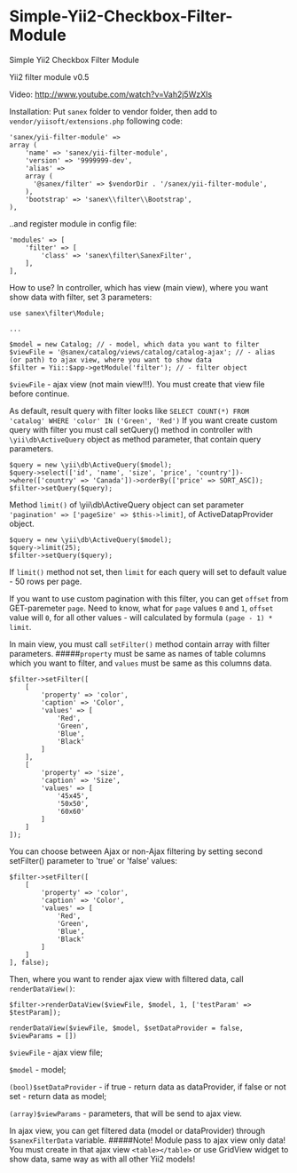 # Simple-Yii2-Checkbox-Filter-Module
Simple Yii2 Checkbox Filter Module

Yii2 filter module v0.5

Video: http://www.youtube.com/watch?v=Vah2j5WzXIs

Installation:
Put `sanex` folder to vendor folder, then add to 
`vendor/yiisoft/extensions.php`
following code:
```
'sanex/yii-filter-module' => 
array (
    'name' => 'sanex/yii-filter-module',
    'version' => '9999999-dev',
    'alias' => 
    array (
      '@sanex/filter' => $vendorDir . '/sanex/yii-filter-module',
    ),
    'bootstrap' => 'sanex\\filter\\Bootstrap',
),
```
..and register module in config file:
```
'modules' => [
    'filter' => [
        'class' => 'sanex\filter\SanexFilter',
    ],
],
```
How to use?
In controller, which has view (main view), where you want show data with filter, set 3 parameters:
```
use sanex\filter\Module;

...

$model = new Catalog; // - model, which data you want to filter
$viewFile = '@sanex/catalog/views/catalog/catalog-ajax'; // - alias (or path) to ajax view, where you want to show data
$filter = Yii::$app->getModule('filter'); // - filter object
```

`$viewFile` - ajax view (not main view!!!). You must create that view file before continue.

As default, result query with filter looks like `SELECT COUNT(*) FROM 'catalog' WHERE 'color' IN ('Green', 'Red')`
If you want create custom query with filter you must call setQuery() method in controller with `\yii\db\ActiveQuery` object as method parameter, that contain query parameters.

```
$query = new \yii\db\ActiveQuery($model);
$query->select(['id', 'name', 'size', 'price', 'country'])->where(['country' => 'Canada'])->orderBy(['price' => SORT_ASC]); 
$filter->setQuery($query);
```

Method `limit()` of \yii\db\ActiveQuery object can set parameter `'pagination' => ['pageSize' => $this->limit]`, of ActiveDatapProvider object.

```
$query = new \yii\db\ActiveQuery($model);
$query->limit(25); 
$filter->setQuery($query);
```
If `limit()` method not set, then `limit` for each query will set to default value - 50 rows per page.

If you want to use custom pagination with this filter, you can get `offset` from GET-paremeter `page`. Need to know, what for `page` values `0` and `1`, `offset` value will `0`, for all other values - will calculated by formula `(page - 1) * limit`.

In main view, you must call `setFilter()` method contain array with filter parameters.
#####`property` must be same as names of table columns which you want to filter, and `values` must be same as this columns data. 

```
$filter->setFilter([
    [
        'property' => 'color',
        'caption' => 'Color',
        'values' => [
            'Red',
            'Green',
            'Blue',
            'Black'
        ]
    ],
    [
        'property' => 'size',
        'caption' => 'Size',
        'values' => [
            '45x45',
            '50x50',
            '60x60'
        ]
    ]
]);
```
You can choose between Ajax or non-Ajax filtering by setting second setFilter() parameter to 'true' or 'false' values:
```
$filter->setFilter([
    [
        'property' => 'color',
        'caption' => 'Color',
        'values' => [
            'Red',
            'Green',
            'Blue',
            'Black'
        ]
    ]
], false);
```

Then, where you want to render ajax view with filtered data, call `renderDataView()`:
```
$filter->renderDataView($viewFile, $model, 1, ['testParam' => $testParam]);
```
`renderDataView($viewFile, $model, $setDataProvider = false, $viewParams = [])`

`$viewFile` - ajax view file;

`$model` - model;

`(bool)$setDataProvider` - if true - return data as dataProvider, if false or not set - return data as model;

`(array)$viewParams` - parameters, that will be send to ajax view.

In ajax view, you can get filtered data (model or dataProvider) through `$sanexFilterData` variable.
#####Note! Module pass to ajax view only data! You must create in that ajax view `<table></table>` or use GridView widget to show data, same way as with all other Yii2 models!
